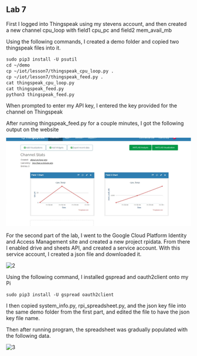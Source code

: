 ## Lab 7

First I logged into Thingspeak using my stevens account, and then created a new channel cpu_loop with field1 cpu_pc and field2 mem_avail_mb

Using the following commands, I created a demo folder and copied two thingspeak files into it. 

```
sudo pip3 install -U psutil
cd ~/demo
cp ~/iot/lesson7/thingspeak_cpu_loop.py .
cp ~/iot/lesson7/thingspeak_feed.py .
cat thingspeak_cpu_loop.py
cat thingspeak_feed.py
python3 thingspeak_feed.py
```

When prompted to enter my API key, I entered the key provided for the channel on Thingspeak

After running thingspeak_feed.py for a couple minutes, I got the following output on the website

![1](https://github.com/jgoceljak/CPE-322-A/blob/1ab24ac791b223f12258bb66a40c16af5ffaf0f9/Lab7/websiteresults.jpg)

For the second part of the lab, I went to the Google Cloud Platform Identity and Access Management site and created a new project rpidata. From there I enabled drive and sheets API, and created a service account. With this service account, I created a json file and downloaded it. 

![2]()

Using the following command, I installed gspread and oauth2client onto my Pi

```
sudo pip3 install -U gspread oauth2client
```

I then copied system_info.py, rpi_spreadsheet.py, and the json key file into the same demo folder from the first part, and edited the file to have the json key file name. 

Then after running program, the spreadsheet was gradually populated with the following data.

![3]()
